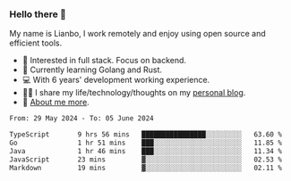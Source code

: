 ### Hello there 👋

My name is Lianbo, I work remotely and enjoy using open source and efficient tools.

- 🔭 Interested in full stack. Focus on backend.
- 🌱 Currently learning Golang and Rust.
- 💻 With 6 years' development working experience.
- ✍🏻 I share my life/technology/thoughts on my [personal blog](https://godruoyi.com).
- 👒 [About me more](https://godruoyi.com/posts/About-godruoyi).

<!--START_SECTION:waka-->

```txt
From: 29 May 2024 - To: 05 June 2024

TypeScript       9 hrs 56 mins   ████████████████░░░░░░░░░   63.60 %
Go               1 hr 51 mins    ███░░░░░░░░░░░░░░░░░░░░░░   11.85 %
Java             1 hr 46 mins    ███░░░░░░░░░░░░░░░░░░░░░░   11.34 %
JavaScript       23 mins         ▓░░░░░░░░░░░░░░░░░░░░░░░░   02.53 %
Markdown         19 mins         ▓░░░░░░░░░░░░░░░░░░░░░░░░   02.11 %
```

<!--END_SECTION:waka-->
